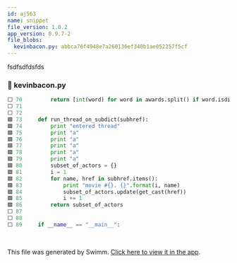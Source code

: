 ```yaml
---
id: aj563
name: snippet
file_version: 1.0.2
app_version: 0.9.7-2
file_blobs:
  kevinbacon.py: abbca76f4948e7a260136ef340b1ae052257f5cf
---
```


fsdfsdfdsfds
<!-- NOTE-swimm-snippet: the lines below link your snippet to Swimm -->
### 📄 kevinbacon.py
```python
⬜ 70         return [int(word) for word in awards.split() if word.isdigit()][0]
⬜ 71     
⬜ 72     
🟩 73     def run_thread_on_subdict(subhref):
🟩 74         print "entered thread"
🟩 75         print "a"
🟩 76         print "a"
🟩 77         print "a"
🟩 78         print "a"
🟩 79         print "a"
🟩 80         subset_of_actors = {}
🟩 81         i = 1
🟩 82         for name, href in subhref.items():
🟩 83             print "movie #{}. {}".format(i, name)
🟩 84             subset_of_actors.update(get_cast(href))
🟩 85             i += 1
🟩 86         return subset_of_actors
⬜ 87     
⬜ 88     
⬜ 89     if __name__ == "__main__":
```

<br/>

This file was generated by Swimm. [Click here to view it in the app](https://swimm-web-app.web.app/repos/Z2l0aHViJTNBJTNBVG9tSGFua3MlM0ElM0Fqam9vbm4x/docs/aj563).